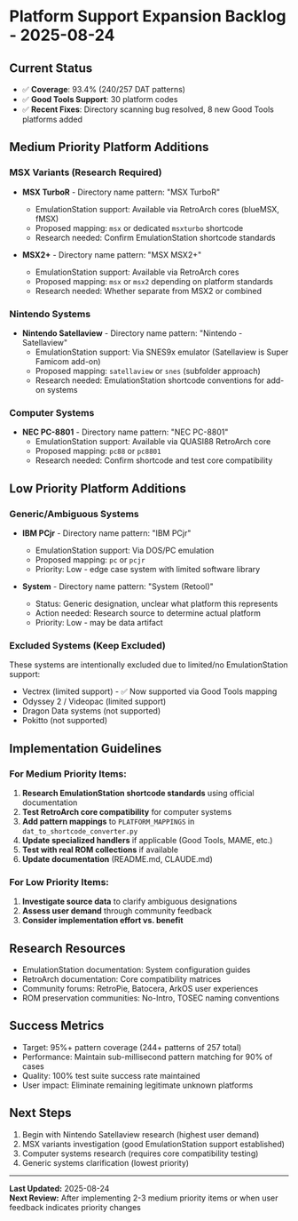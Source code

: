 # Platform Support Expansion Backlog - 2025-08-24

## Current Status
- ✅ **Coverage**: 93.4% (240/257 DAT patterns)
- ✅ **Good Tools Support**: 30 platform codes
- ✅ **Recent Fixes**: Directory scanning bug resolved, 8 new Good Tools platforms added

## Medium Priority Platform Additions

### MSX Variants (Research Required)
- **MSX TurboR** - Directory name pattern: "MSX TurboR"
  - EmulationStation support: Available via RetroArch cores (blueMSX, fMSX)
  - Proposed mapping: `msx` or dedicated `msxturbo` shortcode
  - Research needed: Confirm EmulationStation shortcode standards

- **MSX2+** - Directory name pattern: "MSX MSX2+"  
  - EmulationStation support: Available via RetroArch cores
  - Proposed mapping: `msx` or `msx2` depending on platform standards
  - Research needed: Whether separate from MSX2 or combined

### Nintendo Systems
- **Nintendo Satellaview** - Directory name pattern: "Nintendo - Satellaview"
  - EmulationStation support: Via SNES9x emulator (Satellaview is Super Famicom add-on)
  - Proposed mapping: `satellaview` or `snes` (subfolder approach)
  - Research needed: EmulationStation shortcode conventions for add-on systems

### Computer Systems  
- **NEC PC-8801** - Directory name pattern: "NEC PC-8801"
  - EmulationStation support: Available via QUASI88 RetroArch core
  - Proposed mapping: `pc88` or `pc8801`
  - Research needed: Confirm shortcode and test core compatibility

## Low Priority Platform Additions

### Generic/Ambiguous Systems
- **IBM PCjr** - Directory name pattern: "IBM PCjr"
  - EmulationStation support: Via DOS/PC emulation
  - Proposed mapping: `pc` or `pcjr`
  - Priority: Low - edge case system with limited software library

- **System** - Directory name pattern: "System (Retool)"
  - Status: Generic designation, unclear what platform this represents
  - Action needed: Research source to determine actual platform
  - Priority: Low - may be data artifact

### Excluded Systems (Keep Excluded)
These systems are intentionally excluded due to limited/no EmulationStation support:
- Vectrex (limited support) - ✅ Now supported via Good Tools mapping  
- Odyssey 2 / Videopac (limited support)
- Dragon Data systems (not supported)
- Pokitto (not supported)

## Implementation Guidelines

### For Medium Priority Items:
1. **Research EmulationStation shortcode standards** using official documentation
2. **Test RetroArch core compatibility** for computer systems
3. **Add pattern mappings** to `PLATFORM_MAPPINGS` in `dat_to_shortcode_converter.py`
4. **Update specialized handlers** if applicable (Good Tools, MAME, etc.)
5. **Test with real ROM collections** if available
6. **Update documentation** (README.md, CLAUDE.md)

### For Low Priority Items:
1. **Investigate source data** to clarify ambiguous designations
2. **Assess user demand** through community feedback
3. **Consider implementation effort vs. benefit**

## Research Resources
- EmulationStation documentation: System configuration guides
- RetroArch documentation: Core compatibility matrices  
- Community forums: RetroPie, Batocera, ArkOS user experiences
- ROM preservation communities: No-Intro, TOSEC naming conventions

## Success Metrics
- Target: 95%+ pattern coverage (244+ patterns of 257 total)
- Performance: Maintain sub-millisecond pattern matching for 90% of cases
- Quality: 100% test suite success rate maintained
- User impact: Eliminate remaining legitimate unknown platforms

## Next Steps
1. Begin with Nintendo Satellaview research (highest user demand)
2. MSX variants investigation (good EmulationStation support established)
3. Computer systems research (requires core compatibility testing)
4. Generic systems clarification (lowest priority)

---

**Last Updated:** 2025-08-24  
**Next Review:** After implementing 2-3 medium priority items or when user feedback indicates priority changes
